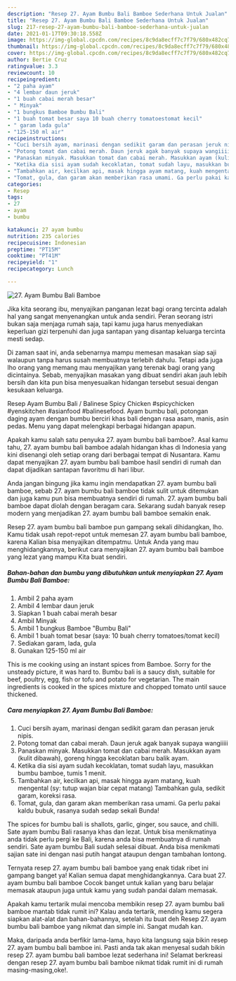 ```yaml
---
description: "Resep 27. Ayam Bumbu Bali Bamboe Sederhana Untuk Jualan"
title: "Resep 27. Ayam Bumbu Bali Bamboe Sederhana Untuk Jualan"
slug: 217-resep-27-ayam-bumbu-bali-bamboe-sederhana-untuk-jualan
date: 2021-01-17T09:30:18.558Z
image: https://img-global.cpcdn.com/recipes/8c9da8ecff7c7f79/680x482cq70/27-ayam-bumbu-bali-bamboe-foto-resep-utama.jpg
thumbnail: https://img-global.cpcdn.com/recipes/8c9da8ecff7c7f79/680x482cq70/27-ayam-bumbu-bali-bamboe-foto-resep-utama.jpg
cover: https://img-global.cpcdn.com/recipes/8c9da8ecff7c7f79/680x482cq70/27-ayam-bumbu-bali-bamboe-foto-resep-utama.jpg
author: Bertie Cruz
ratingvalue: 3.3
reviewcount: 10
recipeingredient:
- "2 paha ayam"
- "4 lembar daun jeruk"
- "1 buah cabai merah besar"
- " Minyak"
- "1 bungkus Bamboe Bumbu Bali"
- "1 buah tomat besar saya 10 buah cherry tomatoestomat kecil"
- " garam lada gula"
- "125-150 ml air"
recipeinstructions:
- "Cuci bersih ayam, marinasi dengan sedikit garam dan perasan jeruk nipis."
- "Potong tomat dan cabai merah. Daun jeruk agak banyak supaya wangiiiii"
- "Panaskan minyak. Masukkan tomat dan cabai merah. Masukkan ayam (kulit dibawah), goreng hingga kecoklatan baru balik ayam."
- "Ketika dia sisi ayam sudah kecoklatan, tomat sudah layu, masukkan bumbu bamboe, tumis 1 menit."
- "Tambahkan air, kecilkan api, masak hingga ayam matang, kuah mengental (sy: tutup wajan biar cepat matang) Tambahkan gula, sedikit garam, koreksi rasa."
- "Tomat, gula, dan garam akan memberikan rasa umami. Ga perlu pakai kaldu bubuk, rasanya sudah sedap sekali Bunda!"
categories:
- Resep
tags:
- 27
- ayam
- bumbu

katakunci: 27 ayam bumbu 
nutrition: 235 calories
recipecuisine: Indonesian
preptime: "PT15M"
cooktime: "PT41M"
recipeyield: "1"
recipecategory: Lunch

---
```



![27. Ayam Bumbu Bali Bamboe](https://img-global.cpcdn.com/recipes/8c9da8ecff7c7f79/680x482cq70/27-ayam-bumbu-bali-bamboe-foto-resep-utama.jpg)

Jika kita seorang ibu, menyajikan panganan lezat bagi orang tercinta adalah hal yang sangat menyenangkan untuk anda sendiri. Peran seorang istri bukan saja menjaga rumah saja, tapi kamu juga harus menyediakan keperluan gizi terpenuhi dan juga santapan yang disantap keluarga tercinta mesti sedap.

Di zaman  saat ini, anda sebenarnya mampu memesan masakan siap saji walaupun tanpa harus susah membuatnya terlebih dahulu. Tetapi ada juga lho orang yang memang mau menyajikan yang terenak bagi orang yang dicintainya. Sebab, menyajikan masakan yang dibuat sendiri akan jauh lebih bersih dan kita pun bisa menyesuaikan hidangan tersebut sesuai dengan kesukaan keluarga. 

Resep Ayam Bumbu Bali / Balinese Spicy Chicken #spicychicken #yenskitchen #asianfood #balinesefood. Ayam bumbu bali, potongan daging ayam dengan bumbu berciri khas bali dengan rasa asam, manis, asin pedas. Menu yang dapat melengkapi berbagai hidangan apapun.

Apakah kamu salah satu penyuka 27. ayam bumbu bali bamboe?. Asal kamu tahu, 27. ayam bumbu bali bamboe adalah hidangan khas di Indonesia yang kini disenangi oleh setiap orang dari berbagai tempat di Nusantara. Kamu dapat menyajikan 27. ayam bumbu bali bamboe hasil sendiri di rumah dan dapat dijadikan santapan favoritmu di hari libur.

Anda jangan bingung jika kamu ingin mendapatkan 27. ayam bumbu bali bamboe, sebab 27. ayam bumbu bali bamboe tidak sulit untuk ditemukan dan juga kamu pun bisa membuatnya sendiri di rumah. 27. ayam bumbu bali bamboe dapat diolah dengan beragam cara. Sekarang sudah banyak resep modern yang menjadikan 27. ayam bumbu bali bamboe semakin enak.

Resep 27. ayam bumbu bali bamboe pun gampang sekali dihidangkan, lho. Kamu tidak usah repot-repot untuk memesan 27. ayam bumbu bali bamboe, karena Kalian bisa menyajikan ditempatmu. Untuk Anda yang mau menghidangkannya, berikut cara menyajikan 27. ayam bumbu bali bamboe yang lezat yang mampu Kita buat sendiri.

<!--inarticleads1-->

##### Bahan-bahan dan bumbu yang dibutuhkan untuk menyiapkan 27. Ayam Bumbu Bali Bamboe:

1. Ambil 2 paha ayam
1. Ambil 4 lembar daun jeruk
1. Siapkan 1 buah cabai merah besar
1. Ambil  Minyak
1. Ambil 1 bungkus Bamboe &#34;Bumbu Bali&#34;
1. Ambil 1 buah tomat besar (saya: 10 buah cherry tomatoes/tomat kecil)
1. Sediakan  garam, lada, gula
1. Gunakan 125-150 ml air


This is me cooking using an instant spices from Bamboe. Sorry for the unsteady picture, it was hard to. Bumbu bali is a saucy dish, suitable for beef, poultry, egg, fish or tofu and potato for vegetarian. The main ingredients is cooked in the spices mixture and chopped tomato until sauce thickened. 

<!--inarticleads2-->

##### Cara menyiapkan 27. Ayam Bumbu Bali Bamboe:

1. Cuci bersih ayam, marinasi dengan sedikit garam dan perasan jeruk nipis.
1. Potong tomat dan cabai merah. Daun jeruk agak banyak supaya wangiiiii
1. Panaskan minyak. Masukkan tomat dan cabai merah. Masukkan ayam (kulit dibawah), goreng hingga kecoklatan baru balik ayam.
1. Ketika dia sisi ayam sudah kecoklatan, tomat sudah layu, masukkan bumbu bamboe, tumis 1 menit.
1. Tambahkan air, kecilkan api, masak hingga ayam matang, kuah mengental (sy: tutup wajan biar cepat matang) Tambahkan gula, sedikit garam, koreksi rasa.
1. Tomat, gula, dan garam akan memberikan rasa umami. Ga perlu pakai kaldu bubuk, rasanya sudah sedap sekali Bunda!


The spices for bumbu bali is shallots, garlic, ginger, sou sauce, and chilli. Sate ayam bumbu Bali rasanya khas dan lezat. Untuk bisa menikmatinya anda tidak perlu pergi ke Bali, karena anda bisa membuatnya di rumah sendiri. Sate ayam bumbu Bali sudah selesai dibuat. Anda bisa menikmati sajian sate ini dengan nasi putih hangat ataupun dengan tambahan lontong. 

Ternyata resep 27. ayam bumbu bali bamboe yang enak tidak ribet ini gampang banget ya! Kalian semua dapat menghidangkannya. Cara buat 27. ayam bumbu bali bamboe Cocok banget untuk kalian yang baru belajar memasak ataupun juga untuk kamu yang sudah pandai dalam memasak.

Apakah kamu tertarik mulai mencoba membikin resep 27. ayam bumbu bali bamboe mantab tidak rumit ini? Kalau anda tertarik, mending kamu segera siapkan alat-alat dan bahan-bahannya, setelah itu buat deh Resep 27. ayam bumbu bali bamboe yang nikmat dan simple ini. Sangat mudah kan. 

Maka, daripada anda berfikir lama-lama, hayo kita langsung saja bikin resep 27. ayam bumbu bali bamboe ini. Pasti anda tak akan menyesal sudah bikin resep 27. ayam bumbu bali bamboe lezat sederhana ini! Selamat berkreasi dengan resep 27. ayam bumbu bali bamboe nikmat tidak rumit ini di rumah masing-masing,oke!.

